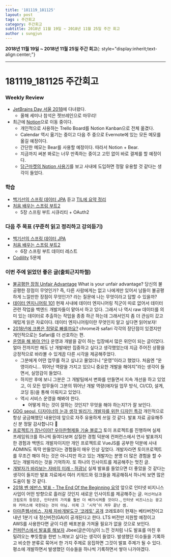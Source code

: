 ```yaml
---
title: '181119_181125'  
layout: post  
tags : 주간회고
category: 주간회고
subtitle: 2018년 11월 19일 ~ 2018년 11월 25일 주간 회고
author : sungjun
---
```


**2018년 11월 19일 ~ 2018년 11월 25일 주간 회고**{: style="display:inherit;text-align:center;"}

---

# 181119_181125 주간회고

### Weekly Review
- [JetBrains Day 서울 2018](https://info.jetbrains.com/jetbrains-day-seoul-2018.html)에 다녀왔다.
    - 올해 세미나 참석은 젯브레인으로 마무리!
- 최근에 [Notion](https://www.notion.so/desktop)으로 이동 중이다.
    - 개인적으로 사용하는 Trello Board를 Notion Kanban으로 전체 옮겼다.
    - Calendar 역시 옮기는 중이고 다음 주 중으로 Evernote에 있는 모든 메모를 옮길 예정이다.
    - 간단한 메모는 Bear를 사용할 예정이다. 따라서 Notion + Bear.
    - 지금까지 써본 봐로는 너무 만족하는 중이고 고민 없이 바로 결제를 할 예정이다.
    - [당근마켓의 Notion 사용기](https://medium.com/daangn/%EC%8A%A4%ED%83%80%ED%8A%B8%EC%97%85-%EB%8D%94-%EC%A2%8B%EC%9D%80-%EB%AC%B8%EC%84%9C%EB%8F%84%EA%B5%AC%EA%B0%80-%ED%95%84%EC%9A%94%ED%95%B4%EC%9A%94-notion%EC%9D%84-%EB%A7%8C%EB%82%98%EB%8B%A4-ff4f7e0414f)를 보고 사내에 도입하면 정말 유용할 것 같다는 생각이 들었다.

### 학습
- [백기선의 스프링 데이터 JPA](https://www.inflearn.com/course/%EC%8A%A4%ED%94%84%EB%A7%81-%EB%8D%B0%EC%9D%B4%ED%84%B0-jpa/) 듣고 [TIL에 요약 정리](https://github.com/gwonsungjun/TIL/blob/master/JPA/Whiteship-JPA.md)
- [처음 배우는 스프링 부트2](https://book.naver.com/bookdb/book_detail.nhn?bid=14031681)
    - 5장 스프링 부트 시큐리티 + OAuth2

### 다음 주 목표 (꾸준히 읽고 정리하고 강의듣기)
- [백기선의 스프링 데이터 JPA](https://www.inflearn.com/course/%EC%8A%A4%ED%94%84%EB%A7%81-%EB%8D%B0%EC%9D%B4%ED%84%B0-jpa/)
- [처음 배우는 스프링 부트2](https://book.naver.com/bookdb/book_detail.nhn?bid=14031681)
    - 6장 스프링 부트 데이터 레스트
- [Codility](https://www.codility.com/) 5문제

### 이번 주에 읽었던 좋은 글(출퇴근지하철)
- [불공평한 장점 Unfair Advantage](https://sungmooncho.com/2018/11/16/unfair-advantage/) What is your unfair advantage? 당신의 불공평한 장점이 무엇인가? 즉, 다른 사람에게는 없고 나에게만 있어서 남들이 불공평하게 느낄만한 장점이 무엇인가? 라는 질문에 나는 무엇이라고 답할 수 있을까?
- [데이터 엔지니어링 101](https://www.slideshare.net/charsyam2/data-engineering-101) 현재 사내에 데이터 엔지니어링 직군이 따로 없어서 데이터 관련 작업을 백엔드 개발자들이 맡아서 하고 있다. 그래서 나 역시 raw 데이터를 의미 있는 데이터로 추출하는 작업을 종종 하곤 하는데 그래서인지 좀 더 관심이 갔고 재밌게 읽은 자료이다. 데이터 엔지니어링이란 무엇인지 알고 싶다면 읽어보자!
- [2018년에 크롬은 정말로 빠를까요?](https://tech.ssut.me/apple-safari-12-versus-google-chrome-72-in-2018/) chrome과 safari 각각의 장단점이 있겠지만 개인적으로는 Safari를 더 선호하는 편.
- [운영을 해 봐야 안다](https://brunch.co.kr/@cleancode/36?f=fp) 운영과 개발을 같이 하는 입장에서 많은 위안이 되는 글이었다. 얼마 전까지만 해도 난 개발에만 집중하고 싶다고 생각했었는데 지금 주어진 상황을 긍정적으로 바라볼 수 있게끔 다른 시각을 제공해주었다.
    - 그분에게 어떤 업무를 하고 싶냐고 물었더니 “운영”이라고 했었다. 처음엔 “운영이라니… 뛰어난 역량을 가지고 있으니 중요한 개발을 해야지”라는 생각이 들면서, 실망감이 들었다.
    - 하지만 후에 보니 그분은 그 개발팀에서 변화를 만들면서 지속 개선을 하고 있었고, 이 모든 업무들이 그분의 뛰어난 개발 역량(애자일 업무 방식, CI/CD, 설계, 코딩 등)을 통해 이뤄지고 있었다.
    - 역시 서비스 운영을 해봐야 한다.
        - 어떻게 하는 것이 잘하는 것인지? 무엇을 해야 하는지?가 잘 보인다.
- [GDG seoul. 디자이너의 눈과 생각 빌리기: 개발자를 위한 디자인 특강](https://www.slideshare.net/jisunpark13/gdg-seoul) 개인적으로 항상 궁금해했던 내용인데 앞으로 자주 유용하게 쓰일 것 같다. 발표 자료 공유해주신 분 정말 감사합니다 🙂
- [프로젝트가 장난이야? 우아한형제들 기술 블로그](http://woowabros.github.io/experience/2018/11/12/toy-project.html) 토이 프로젝트를 진행하며 실제 프레임워크를 하나씩 들여다보며 삽질한 경험 덕분에 컨퍼런스에서 연사 발표까지 한 경험과 백엔드 개발자이지만 개인 프로젝트로 VueJS를 공부한 덕분에 사내 ADMIN도 뚝딱 만들었다는 경험들이 매우 인상 깊었다. 개발자라면 토이프로젝트를 무조건 해야 하는 것은 아니지만 하고 있는 개발자는 분명 더 많은 경험을 할 수 있는 개발자라는 것을 기억하자. 또 하나의 인사이트를 제공해주는 멋진 글.
- [개발자가 바라보는 자바의 미래 - 허광남](https://docs.google.com/presentation/d/1hoH0p3g4j46Hnmkz6_WUddvhQEczXdoqxCzJI8v2_wg/mobilepresent?slide=id.p) 실제 발표를 들었으면 더 좋았을 것 같다는 생각이 들지만 발표 자료에서 여러 키워드와 링크들을 제공해줘서 하나씩 보면 많은 도움이 될 것 같다.
- [2018 벤 에반스 발표 - The End Of the Beginning 요약](https://m.blog.naver.com/PostView.nhn?blogId=sttora2&logNo=221401858255&proxyReferer=https%3A%2F%2Ft.co%2FXNUwkBFjLw%3Famp%3D1) 앞으로 인터넷 비지니스 사업이 어떤 방향으로 흘러갈 것인지 새로운 인사이트를 제공해주는 글. `머신러닝과 크립토의 등장은, 인터넷의 가치를 훨씬 더 배가시켜줄 것이다.`, `인터넷 비즈니스는 광고와 커머스에 국한되는 것이 아님. 이제 그 ‘시작’이 겨우 끝난 셈.`
- [아마존웹서비스, 자체 자바개발도구 ‘코레토’ 공개](http://m.zdnet.co.kr/news_view.asp?article_id=20181116141624&re=zdk#imadnews) 코레토8이 현재는 베타버전이고 내년 1분기 내 정신버전(GA)이 공개된다고 한다. LTS 버전만 지원할 예정이고 AWS를 사용한다면 굳이 다른 배포본을 가져올 필요가 없을 것으로 보인다.
- [컨퍼런스에서 발표를 해보자](https://medium.com/@Jbee_/컨퍼런스에서-발표를-해보자-2ed22eb59f7f) Jbee(글쓴이)님이 느낀 것처럼 나도 발표를 마친 후 밀려오는 뿌듯함을 한번 느껴보고 싶다는 생각이 들었다. 발생했던 이슈들을 기록하고 비슷한 분류로 묶어서 한 가지 주제로 응집하면 그것이 발표 주제가 될 수 있다. 평소에 개발하면서 발생했던 이슈들을 하나씩 기록하면서 쌓아 나가야겠다.
